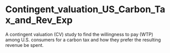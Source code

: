 # Contingent_valuation_US_Carbon_Tax_and_Rev_Exp
A contingent valuation (CV) study to find the willingness to pay (WTP) among U.S. consumers for a carbon tax and how they prefer the resulting revenue be spent.
